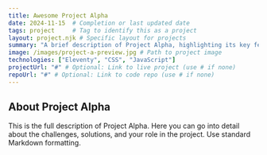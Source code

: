 ```yaml
---
title: Awesome Project Alpha
date: 2024-11-15  # Completion or last updated date
tags: project     # Tag to identify this as a project
layout: project.njk # Specific layout for projects
summary: "A brief description of Project Alpha, highlighting its key features and purpose for the portfolio listing."
image: /images/project-a-preview.jpg # Path to project image
technologies: ["Eleventy", "CSS", "JavaScript"]
projectUrl: "#" # Optional: Link to live project (use # if none)
repoUrl: "#" # Optional: Link to code repo (use # if none)
---
```


## About Project Alpha

This is the full description of Project Alpha. Here you can go into detail about the challenges, solutions, and your role in the project. Use standard Markdown formatting.